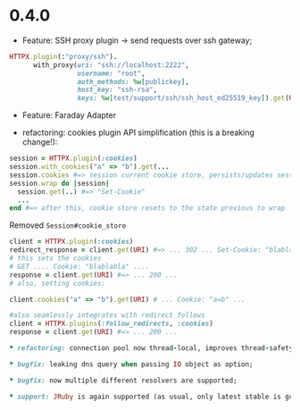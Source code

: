 # 0.4.0

* Feature: SSH proxy plugin -> send requests over ssh gateway;

```ruby
HTTPX.plugin(:"proxy/ssh").
	  with_proxy(uri: "ssh://localhost:2222",
                 username: "root",
                 auth_methods: %w[publickey],
                 host_key: "ssh-rsa",
                 keys: %w[test/support/ssh/ssh_host_ed25519_key]).get(URI)
```

* Feature: Faraday Adapter

* refactoring: cookies plugin API simplification (this is a breaking change!):

```ruby
session = HTTPX.plugin(:cookies)
session.with_cookies("a" => "b").get(...
session.cookies #=> session current cookie store, persists/updates session cookies as requests are processed
session.wrap do |session|
  session.get(..) #=> "Set-Cookie"
  ...
end #=> after this, cookie store resets to the state previous to wrap
```

Removed `Session#cookie_store`

```ruby
client = HTTPX.plugin(:cookies)
redirect_response = client.get(URI) #=> ... 302 ... Set-Cookie: "blablalba" ...
# this sets the cookies
# GET .... Cookie: "blablabla" ....
response = client.get(URI) #=> ... 200 ...
# also, setting cookies:

client.cookies("a" => "b").get(URI) # ... Cookie: "a=b" ...

#also seamlessly integrates with redirect follows
client = HTTPX.plugins(:follow_redirects, :cookies)
response = client.get(URI) #=> ... 200 ...

* refactoring: connection pool now thread-local, improves thread-safety;

* bugfix: leaking dns query when passing IO object as option;

* bugfix: now multiple different resolvers are supported;

* support: JRuby is again supported (as usual, only latest stable is guaranteed)